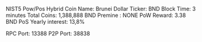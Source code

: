 NIST5 Pow/Pos Hybrid
Coin Name: Brunei Dollar
Ticker: BND
Block Time: 3 minutes
Total Coins: 1,388,888 BND
Premine : NONE
PoW Reward: 3.38 BND
PoS Yearly interest: 13,8%

RPC Port: 13388
P2P Port: 38838
